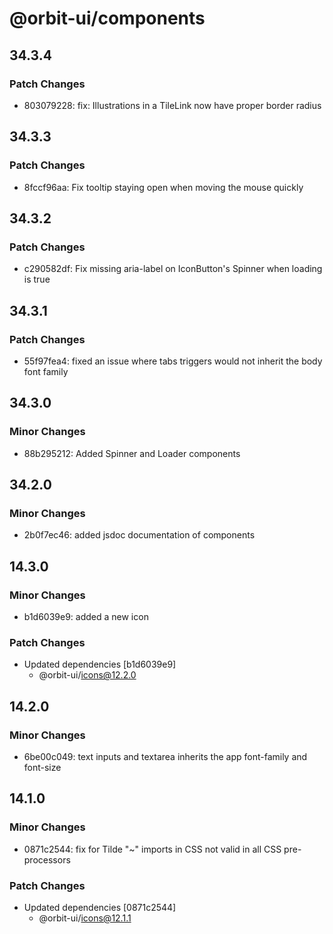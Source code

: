 # @orbit-ui/components

## 34.3.4

### Patch Changes

- 803079228: fix: Illustrations in a TileLink now have proper border radius

## 34.3.3

### Patch Changes

- 8fccf96aa: Fix tooltip staying open when moving the mouse quickly

## 34.3.2

### Patch Changes

- c290582df: Fix missing aria-label on IconButton's Spinner when loading is true

## 34.3.1

### Patch Changes

- 55f97fea4: fixed an issue where tabs triggers would not inherit the body font family

## 34.3.0

### Minor Changes

- 88b295212: Added Spinner and Loader components

## 34.2.0

### Minor Changes

- 2b0f7ec46: added jsdoc documentation of components

## 14.3.0

### Minor Changes

- b1d6039e9: added a new icon

### Patch Changes

- Updated dependencies [b1d6039e9]
  - @orbit-ui/icons@12.2.0

## 14.2.0

### Minor Changes

- 6be00c049: text inputs and textarea inherits the app font-family and font-size

## 14.1.0

### Minor Changes

- 0871c2544: fix for Tilde "~" imports in CSS not valid in all CSS pre-processors

### Patch Changes

- Updated dependencies [0871c2544]
  - @orbit-ui/icons@12.1.1
